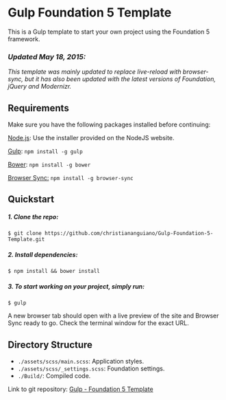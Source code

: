 # Gulp Foundation 5 Template

This is a Gulp template to start your own project using the Foundation 5 framework.

### *Updated May 18, 2015:*
*This template was mainly updated to replace live-reload with browser-sync, but it has also been updated with the latest versions of Foundation, jQuery and Modernizr.*


## Requirements

Make sure you have the following packages installed before continuing:

[Node.js](http://nodejs.org): Use the installer provided on the NodeJS website.

[Gulp](http://gulpjs.com/): `npm install -g gulp`

[Bower](http://bower.io/): `npm install -g bower`

[Browser Sync:](http://www.browsersync.io/) `npm install -g browser-sync`

## Quickstart

##### 1\. Clone the repo:

`$ git clone https://github.com/christiananguiano/Gulp-Foundation-5-Template.git`

##### 2\. Install dependencies:

`$ npm install && bower install`

##### 3\. To start working on your project, simply run:

`$ gulp`

A new browser tab should open with a live preview of the site and Browser Sync ready to go. Check the terminal window for the exact URL.

## Directory Structure

*   `./assets/scss/main.scss`: Application styles.
*   `./assets/scss/_settings.scss`: Foundation settings.
*   `./Build/`: Compiled code.

Link to git repository: [Gulp - Foundation 5 Template](https://github.com/christiananguiano/Gulp-Foundation-5-Template.git)
